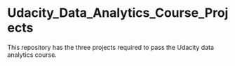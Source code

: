 # Udacity_Data_Analytics_Course_Projects
This repository has the three projects required to pass the Udacity data analytics course. 
